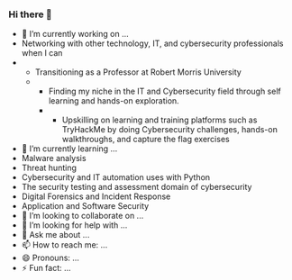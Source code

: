 ### Hi there 👋

- 🔭 I’m currently working on ...
 - Networking with other technology, IT, and cybersecurity professionals when I can
  - - Transitioning as a Professor at Robert Morris University
    - - Finding my niche in the IT and Cybersecurity field through self learning and hands-on exploration.
      - - Upskilling on learning and training platforms such as TryHackMe by doing Cybersecurity challenges, hands-on walkthroughs, and capture the flag exercises
- 🌱 I’m currently learning ...
 - Malware analysis
 - Threat hunting
 - Cybersecurity and IT automation uses with Python
 - The security testing and assessment domain of cybersecurity
 - Digital Forensics and Incident Response
 - Application and Software Security
- 👯 I’m looking to collaborate on ...
- 🤔 I’m looking for help with ...
- 💬 Ask me about ...
- 📫 How to reach me: ...
- 😄 Pronouns: ...
- ⚡ Fun fact: ...
